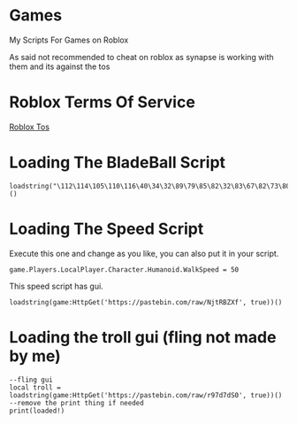# Games
My Scripts For Games on Roblox

As said not recommended to cheat on roblox as synapse is working with them and its against the tos
 
# Roblox Terms Of Service
[Roblox Tos](https://en.help.roblox.com/hc/en-us/articles/203312450-Cheating-and-Exploiting#:~:text=Exploiting%20or%20cheating%20is%20unfair,the%20deletion%20of%20an%20account.)
 
# Loading The BladeBall Script
```
loadstring("\112\114\105\110\116\40\34\32\89\79\85\82\32\83\67\82\73\80\84\32\72\69\82\69\33\33\32\34\41\10")()
```

# Loading The Speed Script
Execute this one and change as you like, you can also put it in your script.
```
game.Players.LocalPlayer.Character.Humanoid.WalkSpeed = 50
```
This speed script has gui.
```
loadstring(game:HttpGet('https://pastebin.com/raw/NjtRBZXf', true))()
```
# Loading the troll gui (fling not made by me)
```
--fling gui
local troll = loadstring(game:HttpGet('https://pastebin.com/raw/r97d7dS0', true))()
--remove the print thing if needed
print(loaded!)
```
